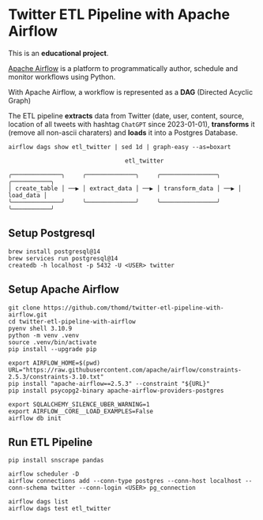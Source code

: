 # Twitter ETL Pipeline with Apache Airflow

This is an **educational project**.

[Apache Airflow](https://airflow.apache.org/) is a platform to programmatically author, schedule and monitor workflows using Python.

With Apache Airflow, a workflow is represented as a **DAG** (Directed Acyclic Graph)

The ETL pipeline **extracts** data from Twitter (date, user, content, source, location of all tweets with hashtag `ChatGPT` since 2023-01-01),  **transforms** it (remove all non-ascii charaters) and **loads** it into a Postgres Database.


    airflow dags show etl_twitter | sed 1d | graph-easy --as=boxart

                                     etl_twitter
    
    ╭──────────────╮     ╭──────────────╮     ╭────────────────╮     ╭───────────╮
    │ create_table │ ──▶ │ extract_data │ ──▶ │ transform_data │ ──▶ │ load_data │
    ╰──────────────╯     ╰──────────────╯     ╰────────────────╯     ╰───────────╯

## Setup Postgresql

    brew install postgresql@14
    brew services run postgresql@14
    createdb -h localhost -p 5432 -U <USER> twitter

## Setup Apache Airflow

    git clone https://github.com/thomd/twitter-etl-pipeline-with-airflow.git
    cd twitter-etl-pipeline-with-airflow
    pyenv shell 3.10.9
    python -m venv .venv
    source .venv/bin/activate
    pip install --upgrade pip

    export AIRFLOW_HOME=$(pwd)
    URL="https://raw.githubusercontent.com/apache/airflow/constraints-2.5.3/constraints-3.10.txt"
    pip install "apache-airflow==2.5.3" --constraint "${URL}"
    pip install psycopg2-binary apache-airflow-providers-postgres

    export SQLALCHEMY_SILENCE_UBER_WARNING=1
    export AIRFLOW__CORE__LOAD_EXAMPLES=False
    airflow db init

## Run ETL Pipeline

    pip install snscrape pandas

    airflow scheduler -D
    airflow connections add --conn-type postgres --conn-host localhost --conn-schema twitter --conn-login <USER> pg_connection

    airflow dags list
    airflow dags test etl_twitter
